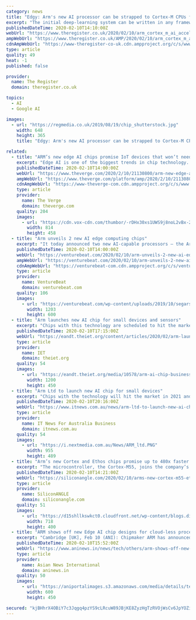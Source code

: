 ```yaml
---
category: news
title: "Edgy: Arm's new AI processor can be strapped to Cortex-M CPUs for a boost to IoT workloads"
excerpt: "The initial deep-learning system can be written in any framework as long as it can be converted to run on TensorFlow Lite or PyTorch Mobile for the microNPU. These are both popular languages to process machine-learning workloads on edge devices, something Arm calls \"endpoint AI\", such as microcontrollers, cameras or sensors. \"Enabling AI ..."
publishedDateTime: 2020-02-10T14:10:00Z
webUrl: "https://www.theregister.co.uk/2020/02/10/arm_cortex_m_ai_accelerator/"
ampWebUrl: "https://www.theregister.co.uk/AMP/2020/02/10/arm_cortex_m_ai_accelerator/"
cdnAmpWebUrl: "https://www-theregister-co-uk.cdn.ampproject.org/c/s/www.theregister.co.uk/AMP/2020/02/10/arm_cortex_m_ai_accelerator/"
type: article
quality: 49
heat: -1
published: false

provider:
  name: The Register
  domain: theregister.co.uk

topics:
  - AI
  - Google AI

images:
  - url: "https://regmedia.co.uk/2019/08/19/chip_shutterstock.jpg"
    width: 648
    height: 365
    title: "Edgy: Arm's new AI processor can be strapped to Cortex-M CPUs for a boost to IoT workloads"

related:
  - title: "ARM’s new edge AI chips promise IoT devices that won’t need the cloud"
    excerpt: "Edge AI is one of the biggest trends in chip technology. These are chips that run AI processing on the edge — or, in other words, on a device without a cloud connection. Apple recently bought a company that specializes in it, Google’s Coral initiative is meant to make it easier, and chipmaker ARM has already been working on it for years."
    publishedDateTime: 2020-02-10T14:00:00Z
    webUrl: "https://www.theverge.com/2020/2/10/21130800/arm-new-edge-ai-chips-processing-npu-cortex-m55-u55-iot"
    ampWebUrl: "https://www.theverge.com/platform/amp/2020/2/10/21130800/arm-new-edge-ai-chips-processing-npu-cortex-m55-u55-iot"
    cdnAmpWebUrl: "https://www-theverge-com.cdn.ampproject.org/c/s/www.theverge.com/platform/amp/2020/2/10/21130800/arm-new-edge-ai-chips-processing-npu-cortex-m55-u55-iot"
    type: article
    provider:
      name: The Verge
      domain: theverge.com
    quality: 204
    images:
      - url: "https://cdn.vox-cdn.com/thumbor/-rDHx30xs1UWS9j8noL2vBx-200=/0x0:814x458/1400x933/filters:focal(342x164:472x294):no_upscale()/cdn.vox-cdn.com/uploads/chorus_image/image/66283236/InfographicPreview.0.0.jpg"
        width: 814
        height: 458
  - title: "Arm unveils 2 new AI edge computing chips"
    excerpt: "It today announced two new AI-capable processors — the Arm Cortex-M55 and Ethos-U55, a neural processing unit (NPU) — designed for internet of things (IoT) endpoint devices, alongside supporting software libraries, toolchains, and models. The company claims that the two chips, which are expected to arrive in market in early 2021 ..."
    publishedDateTime: 2020-02-10T14:00:00Z
    webUrl: "https://venturebeat.com/2020/02/10/arm-unveils-2-new-ai-edge-computing-chips/"
    ampWebUrl: "https://venturebeat.com/2020/02/10/arm-unveils-2-new-ai-edge-computing-chips/amp/"
    cdnAmpWebUrl: "https://venturebeat-com.cdn.ampproject.org/c/s/venturebeat.com/2020/02/10/arm-unveils-2-new-ai-edge-computing-chips/amp/"
    type: article
    provider:
      name: VentureBeat
      domain: venturebeat.com
    quality: 106
    images:
      - url: "https://venturebeat.com/wp-content/uploads/2019/10/segars-2-e1580937121468.jpg?fit=1203%2C600&strip=all"
        width: 1203
        height: 600
  - title: "Arm launches new AI chip for small devices and sensors"
    excerpt: "Chips with this technology are scheduled to hit the market in 2021 and have been designed to carry out the advanced mathematics needed by artificial intelligence (AI) software in order to detect vibrations or pick out spoken keywords from a user."
    publishedDateTime: 2020-02-10T17:15:00Z
    webUrl: "https://eandt.theiet.org/content/articles/2020/02/arm-launches-new-ai-chip-for-small-devices-and-sensors/"
    type: article
    provider:
      name: IET
      domain: theiet.org
    quality: 54
    images:
      - url: "https://eandt.theiet.org/media/10578/arm-ai-chip-business.jpg?crop=0,0.385,0.0000000000000015158245029549,0.12281250000000059&cropmode=percentage&width=1200&height=450&rnd=132258279820000000"
        width: 1200
        height: 450
  - title: "Arm Ltd to launch new AI chip for small devices"
    excerpt: "Chips with the technology will hit the market in 2021 and aim to carry out the special kinds of math needed by artificial intelligence (AI) software that can detect vibrations or pick out spoken keywords from a user. The chips are designed to function with very low amounts of electricity. That allows devices such as sensors to last for years at ..."
    publishedDateTime: 2020-02-10T20:16:00Z
    webUrl: "https://www.itnews.com.au/news/arm-ltd-to-launch-new-ai-chip-for-small-devices-537779"
    type: article
    provider:
      name: IT News For Australia Business
      domain: itnews.com.au
    quality: 54
    images:
      - url: "https://i.nextmedia.com.au/News/ARM_ltd.PNG"
        width: 955
        height: 489
  - title: "Arm’s new Cortex and Ethos chips promise up to 480x faster AI for IoT devices"
    excerpt: "The microcontroller, the Cortex-M55, joins the company’s ubiquitous Cortex-M family of processor designs. Arm said the chip will provide more AI performance than any other product in the series. Cambridge, U.K.-based Arm doesn’t make any chips itself but rather sells blueprints under license to semiconductor manufacturers. The Cortex-M ..."
    publishedDateTime: 2020-02-10T14:21:00Z
    webUrl: "https://siliconangle.com/2020/02/10/arms-new-cortex-m55-ethos-u55-chips-promise-x480-faster-ai-iot-devices/"
    type: article
    provider:
      name: SiliconANGLE
      domain: siliconangle.com
    quality: 51
    images:
      - url: "https://d15shllkswkct0.cloudfront.net/wp-content/blogs.dir/1/files/2020/02/arm.png"
        width: 718
        height: 400
  - title: "ARM shows off new Edge AI chip designs for cloud-less processing on IoT devices"
    excerpt: "Cambridge [UK], Feb 10 (ANI): Chipmaker ARM has announced two new chip designs for AI processing, focused particularly on the internet of things (IoT) devices. The new designs- the ARM Cortex-M55 and Ethos-U55 are based on Edge AI technology, which basically means processing on a device without a cloud connection, The Verge reports. The ARM ..."
    publishedDateTime: 2020-02-10T15:52:00Z
    webUrl: "https://www.aninews.in/news/tech/others/arm-shows-off-new-edge-ai-chip-designs-for-cloud-less-processing-on-iot-devices20200210212119/"
    type: article
    provider:
      name: Asian News International
      domain: aninews.in
    quality: 50
    images:
      - url: "https://aniportalimages.s3.amazonaws.com/media/details/technology-chips-micro-computer-embed-steel-royalty-free-thumbnail_1.jpg"
        width: 600
        height: 450

secured: "kjBHhrX4OBiY7c3Jqgq4pzYS9cLRcuW89JBjKE8ZyzHgTzRVOjWsCv6JpYOZiCcJjmC3q04mz2ImPb8Yp9wRsR8oF6uP0ghIxHd5QAS93h1a67gHUTaNzXmtw/GWCS/X+erciUCbp1isbrs7PPVD/kANGZut6vZfGDCKHn9uIn5oCC6fyFctL7iOcpGuVo9TdvtJLugFqujkN1SIvGK4P/+dPhGZCtZAkuIOo+NOmFmX3c9Nxpay5cuKWJZTlivJDA5vYCnJ8R7xkcla+wmnZvByP0eesVjBXzvqfnjRUfwUWH8brls7ev5HxVuqof/Nf5pIXY+TosVuEnanrYLf2YPOacJ3w7tkDHjTbBoReO1QvCSmcoHwfeLQn9yfgSBgpj3umRFpR2jvRu1Hnx3mwNglxxKciyJQh5fyPLd8taAF2drAf7HYh/fUtcjRPkVCMQbTDAAVLNsQvY9/gNhrPYFn+SpP4h0fEJYt70ehCwc=;inTiutnVZS5fS6OXG0XQOQ=="
---
```


